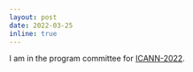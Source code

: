 ```yaml
---
layout: post
date: 2022-03-25
inline: true
---
```


I am in the program committee for <a rel="external nofollow" href="https://e-nns.org/icann2022/" target="_blank">ICANN-2022</a>.
